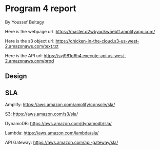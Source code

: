 # Program 4 report

By Youssef Beltagy

Here is the webpage url: https://master.d2wbyodkw5ebtf.amplifyapp.com/

Here is the s3 object url: https://chicken-in-the-cloud.s3-us-west-2.amazonaws.com/text.txt

Here is the API url: https://svj981o6h4.execute-api.us-west-2.amazonaws.com/prod

## Design


## SLA

Amplify: https://aws.amazon.com/amplify/console/sla/

S3: https://aws.amazon.com/s3/sla/

DynamoDB: https://aws.amazon.com/dynamodb/sla/

Lambda: https://aws.amazon.com/lambda/sla/

API Gateway: https://aws.amazon.com/api-gateway/sla/